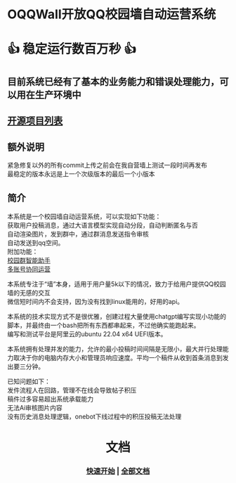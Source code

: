 # OQQWall开放QQ校园墙自动运营系统
# 👍 稳定运行数百万秒 👍
## 目前系统已经有了基本的业务能力和错误处理能力，可以用在生产环境中
## [开源项目列表](doc/README_Proj_List.md)
## 额外说明
紧急修复以外的所有commit上传之前会在我自营墙上测试一段时间再发布
<br/>最稳定的版本永远是上一个次级版本的最后一个小版本
## 简介
本系统是一个校园墙自动运营系统，可以实现如下功能：
<br/>获取用户投稿消息，通过大语言模型实现自动分段，自动判断匿名与否
<br/>自动渲染图片，发到群中，通过群消息发送指令审核
<br/>自动发送到qq空间。
<br/>附加功能：
<br/>[校园群智能助手](./doc/README_Chatbot.md)
<br/>[多账号协同运营](./doc/README_mutipleqq.md)

本系统专注于“墙”本身，适用于用户量5k以下的情况，致力于给用户提供QQ校园墙的无感的交互
<br/>微信短时间内不会支持，因为没有找到linux能用的，好用的api。

本系统的技术实现方式不是很优雅，创建过程大量使用chatgpt编写实现小功能的脚本，并最终由一个bash把所有东西都串起来，不过他确实能跑起来。
<br/>编写和测试平台是阿里云的ubuntu 22.04 x64 UEFI版本。

本系统拥有处理并发的能力，允许的最小投稿时间间隔是无限小，最大并行处理能力取决于你的电脑内存大小和管理员响应速度。平均一个稿件从收到首条消息到发出要三分钟。

已知问题如下：
<br/>发件流程人在回路，管理不在线会导致帖子积压
<br/>稿件过多容易超出系统承载能力
<br/>无法Ai审核图片内容
<br/>没有历史消息处理逻辑，onebot下线过程中的积压投稿无法处理

# <div align=center >文档</div>
### <div align=center > [快速开始](doc/Fast-Start.md) | [全部文档](./doc)</div>

